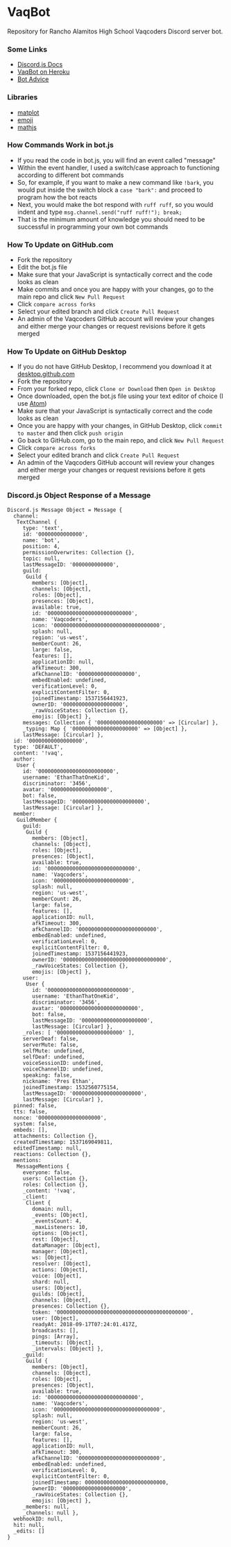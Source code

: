 # VaqBot
Repository for Rancho Alamitos High School Vaqcoders Discord server bot.

### Some Links
* [Discord.js Docs](https://discord.js.org/#/docs/main/stable/general/welcome)
* [VaqBot on Heroku](https://dashboard.heroku.com/apps/vaqbot/)
* [Bot Advice](https://gist.github.com/missingbinaries/b1e6ed00c25b393116f4d364c9359aac)

### Libraries
* [matplot](https://github.com/mateogianolio/matplotnode)
* [emoji](https://github.com/amio/emoji.json)
* [mathjs](https://github.com/josdejong/mathjs)

### How Commands Work in bot.js
* If you read the code in bot.js, you will find an event called "message"
* Within the event handler, I used a switch/case approach to functioning according to different bot commands
* So, for example, if you want to make a new command like `!bark`, you would put inside the switch block a `case "bark":` and proceed to program how the bot reacts
* Next, you would make the bot respond with `ruff ruff`, so you would indent and type `msg.channel.send("ruff ruff!"); break;`
* That is the minimum amount of knowledge you should need to be successful in programming your own bot commands

### How To Update on GitHub.com
* Fork the repository
* Edit the bot.js file
* Make sure that your JavaScript is syntactically correct and the code looks as clean
* Make commits and once you are happy with your changes, go to the main repo and click `New Pull Request`
* Click `compare across forks`
* Select your edited branch and click `Create Pull Request`
* An admin of the Vaqcoders GitHub account will review your changes and either merge your changes or request revisions before it gets merged

### How To Update on GitHub Desktop
* If you do not have GitHub Desktop, I recommend you download it at [desktop.github.com](https://desktop.github.com/)
* Fork the repository
* From your forked repo, click `Clone or Download` then `Open in Desktop`
* Once downloaded, open the bot.js file using your text editor of choice (I use [Atom](https://atom.io/))
* Make sure that your JavaScript is syntactically correct and the code looks as clean
* Once you are happy with your changes, in GitHub Desktop, click `commit to master` and then click `push origin`
* Go back to GitHub.com, go to the main repo, and click `New Pull Request`
* Click `compare across forks`
* Select your edited branch and click `Create Pull Request`
* An admin of the Vaqcoders GitHub account will review your changes and either merge your changes or request revisions before it gets merged

### Discord.js Object Response of a Message
```
Discord.js Message Object = Message {
  channel:
   TextChannel {
     type: 'text',
     id: '00000000000000',
     name: 'bot',
     position: 4,
     permissionOverwrites: Collection {},
     topic: null,
     lastMessageID: '0000000000000',
     guild:
      Guild {
        members: [Object],
        channels: [Object],
        roles: [Object],
        presences: [Object],
        available: true,
        id: '000000000000000000000000000',
        name: 'Vaqcoders',
        icon: '0000000000000000000000000000000000',
        splash: null,
        region: 'us-west',
        memberCount: 26,
        large: false,
        features: [],
        applicationID: null,
        afkTimeout: 300,
        afkChannelID: '000000000000000000',
        embedEnabled: undefined,
        verificationLevel: 0,
        explicitContentFilter: 0,
        joinedTimestamp: 1537156441923,
        ownerID: '0000000000000000000',
        _rawVoiceStates: Collection {},
        emojis: [Object] },
     messages: Collection { '000000000000000000000' => [Circular] },
     _typing: Map { '000000000000000000000' => [Object] },
     lastMessage: [Circular] },
  id: '00000000000000000',
  type: 'DEFAULT',
  content: '!vaq',
  author:
   User {
     id: '000000000000000000000000',
     username: 'EthanThatOneKid',
     discriminator: '3456',
     avatar: '000000000000000000',
     bot: false,
     lastMessageID: '00000000000000000000000',
     lastMessage: [Circular] },
  member:
   GuildMember {
     guild:
      Guild {
        members: [Object],
        channels: [Object],
        roles: [Object],
        presences: [Object],
        available: true,
        id: '0000000000000000000000000000',
        name: 'Vaqcoders',
        icon: '000000000000000000000000',
        splash: null,
        region: 'us-west',
        memberCount: 26,
        large: false,
        features: [],
        applicationID: null,
        afkTimeout: 300,
        afkChannelID: '0000000000000000000000000',
        embedEnabled: undefined,
        verificationLevel: 0,
        explicitContentFilter: 0,
        joinedTimestamp: 1537156441923,
        ownerID: '000000000000000000000000000000000',
        _rawVoiceStates: Collection {},
        emojis: [Object] },
     user:
      User {
        id: '00000000000000000000000000',
        username: 'EthanThatOneKid',
        discriminator: '3456',
        avatar: '0000000000000000000000000',
        bot: false,
        lastMessageID: '000000000000000000000',
        lastMessage: [Circular] },
     _roles: [ '000000000000000000000' ],
     serverDeaf: false,
     serverMute: false,
     selfMute: undefined,
     selfDeaf: undefined,
     voiceSessionID: undefined,
     voiceChannelID: undefined,
     speaking: false,
     nickname: 'Pres Ethan',
     joinedTimestamp: 1532560775154,
     lastMessageID: '0000000000000000000000',
     lastMessage: [Circular] },
  pinned: false,
  tts: false,
  nonce: '00000000000000000000',
  system: false,
  embeds: [],
  attachments: Collection {},
  createdTimestamp: 1537169049811,
  editedTimestamp: null,
  reactions: Collection {},
  mentions:
   MessageMentions {
     everyone: false,
     users: Collection {},
     roles: Collection {},
     _content: '!vaq',
     _client:
      Client {
        domain: null,
        _events: [Object],
        _eventsCount: 4,
        _maxListeners: 10,
        options: [Object],
        rest: [Object],
        dataManager: [Object],
        manager: [Object],
        ws: [Object],
        resolver: [Object],
        actions: [Object],
        voice: [Object],
        shard: null,
        users: [Object],
        guilds: [Object],
        channels: [Object],
        presences: Collection {},
        token: '000000000000000000000000000000000000000000',
        user: [Object],
        readyAt: 2018-09-17T07:24:01.417Z,
        broadcasts: [],
        pings: [Array],
        _timeouts: [Object],
        _intervals: [Object] },
     _guild:
      Guild {
        members: [Object],
        channels: [Object],
        roles: [Object],
        presences: [Object],
        available: true,
        id: '00000000000000000000000000000',
        name: 'Vaqcoders',
        icon: '0000000000000000000000000000000000',
        splash: null,
        region: 'us-west',
        memberCount: 26,
        large: false,
        features: [],
        applicationID: null,
        afkTimeout: 300,
        afkChannelID: '00000000000000000000000000',
        embedEnabled: undefined,
        verificationLevel: 0,
        explicitContentFilter: 0,
        joinedTimestamp: 00000000000000000000000000,
        ownerID: '00000000000000000000',
        _rawVoiceStates: Collection {},
        emojis: [Object] },
     _members: null,
     _channels: null },
  webhookID: null,
  hit: null,
  _edits: []
}
```
